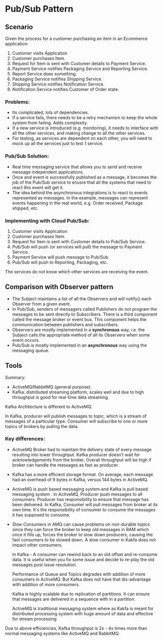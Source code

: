 # Pub/Sub Pattern

## Scenario 

Given the process for a customer purchasing an item in an Ecommerce application:

1. Customer visits Application
2. Customer purchases Item.
3. Request for Item is sent with Customer details to Payment Service.
4. Payment Service notifies Packaging Service and Reporting Service.
5. Report Service does something.
6. Packaging Service notifies Shipping Service.
7. Shipping Service notifies Notification Service.
8. Notification Service notifies Customer of Order state.

### Problems:
- Its complicated, lots of dependencies.
- If a service fails, there needs to be a retry mechanism to keep the whole system from failing. Adds complexity.
- If a new service is introduced (e.g. monitoring), it needs to interface with all the other services, and making change to all the other services. 
- For testing, as services are dependent on each other, you will need to mock up all the services just to test 1 service.

### Pub/Sub Solution:
- Real time messaging service that allows you to send and receive message independent applications.
- Once and event is successfully published as a message, it becomes the job of the Pub/Sub service to enusre that all the systems that need to react this event will get it.
- The idea behind the asynchronous integrations is to react to events represented as messages. In the example, messages can represent events happening in the real world, e.g. Order received, Package shipped, etc.

### Implementing with Cloud Pub/Sub:
1. Customer visits Application
2. Customer purchases Item.
3. Request for Item is sent with Customer details to Pub/Sub Service.
4. Pub/Sub will push (or services will pull) the message to Payment Service.
5. Payment Service will push message to Pub/Sub.
6. Pub/Sub will push to Reporting, Packaging, etc.

The services do not know which other services are receiving the event.

## Comparison with Observer pattern
- The Subject maintains a list of all the Observers and will notify() each Observer from a given event.
- In Pub/Sub, senders of messagers called Publishers do not program the messages to be sent directly to Subscribers. There is a third component called the message broker or event bus. This component helps the communication between publishers and subscribers.
- Observers are mostly implemented in a **synchronous** way, i.e. the Subject calls the appropriate method of all its Observers when some event occurs.
- Pub/Sub is mostly implemented in an **asynchronous** way using the messaging queue.

## Tools

Summary: 
- ActiveMQ/RabbitMQ (general purpose). 
- Kafka: distributed streaming platform, scales well and due to high throughput is good for real-time data streaming.

Kafka Architecture is different to ActiveMQ.

In Kafka, producer will publish messages to topic, which is a stream of messages of a particular type. Consumer will subscribe to one or more topics of brokers by pulling the data.

### Key differences:
- ActiveMQ Broker had to maintain the delivery state of every message resulting into lower throughput. Kafka producer doesn’t wait for acknowledgements from the broker. Overall throughput will be high if broker can handle the messages as fast as producer.
- Kafka has a more efficient storage format. On average, each message had an overhead of 9 bytes in Kafka, versus 144 bytes in ActiveMQ.
- ActiveMQ is push based messaging system and Kafka is pull based messaging system . In AcitveMQ, Producer push messages to all consumers. Producer has responsibility to ensure that message has been delivered. In Kafka, Consumer will pull messages from broker at its own time. It's the responsibility of consumer to consume the messages it has supposed to consume.
- Slow Consumers in AMQ can cause problems on non-durable topics since they can force the broker to keep old messages in RAM which once it fills up, forces the broker to slow down producers, causing the fast consumers to be slowed down. A slow consumer in Kakfa does not impact other consumers.

    In Kafka - A consumer can rewind back to an old offset and re-consume data. It is useful when you fix some issue and decide to re-play the old messages post issue resolution.

    Performance of Queue and Topics degrades with addition of more consumers in ActiveMQ. But Kafka does not have that dis-advantage with addition of more consumers.

    Kafka is highly scalable due to replication of partitions. It can ensure that messages are delivered in a sequence with in a partition.

    ActiveMQ is traditional messaging system where as Kakfa is meant for distributed processing system with huge amount of data and effective for stream processing

Due to above efficiencies, Kafka throughput is 2x - 4x times more than normal messaging systems like ActiveMQ and RabbitMQ.